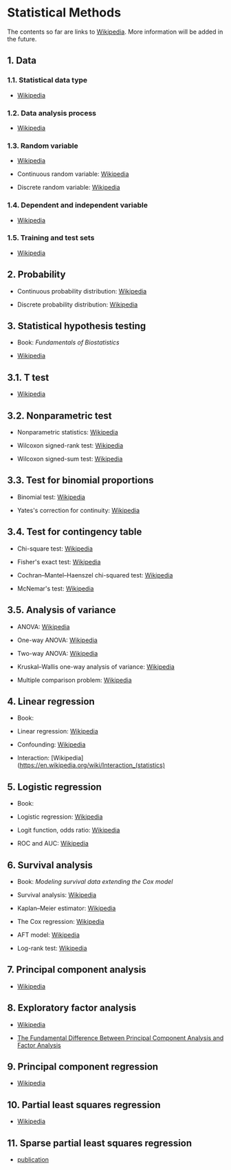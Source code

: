 

# Statistical Methods

The contents so far are links to [Wikipedia](https://www.wikipedia.org/). More information will be added in the future.

## 1. Data 

### 1.1. Statistical data type

* [Wikipedia](https://en.wikipedia.org/wiki/Statistical_data_type)

### 1.2. Data analysis process

* [Wikipedia](https://en.wikipedia.org/wiki/Data_analysis#The_process_of_data_analysis)

### 1.3. Random variable

* [Wikipedia](https://en.wikipedia.org/wiki/Random_variable)

* Continuous random variable: [Wikipedia](https://en.wikipedia.org/wiki/Random_variable#Continuous_random_variable)

* Discrete random variable: [Wikipedia](https://en.wikipedia.org/wiki/Random_variable#Discrete_random_variable)

### 1.4. Dependent and independent variable

* [Wikipedia](https://en.wikipedia.org/wiki/Dependent_and_independent_variables)

### 1.5. Training and test sets

* [Wikipedia](https://en.wikipedia.org/wiki/Training,_validation,_and_test_sets)

## 2. Probability

* Continuous probability distribution: [Wikipedia](https://en.wikipedia.org/wiki/Probability_distribution#Continuous_probability_distribution)

* Discrete probability distribution: [Wikipedia](https://en.wikipedia.org/wiki/Probability_distribution#Discrete_probability_distribution)


## 3. Statistical hypothesis testing

* Book: *Fundamentals of Biostatistics*

* [Wikipedia](https://en.wikipedia.org/wiki/Statistical_hypothesis_testing#Definition_of_terms)

## 3.1. T test

* [Wikipedia](https://en.wikipedia.org/wiki/Student%27s_t-test)

## 3.2. Nonparametric test

* Nonparametric statistics: [Wikipedia](https://en.wikipedia.org/wiki/Nonparametric_statistics#Definitions)

* Wilcoxon signed-rank test: [Wikipedia](https://en.wikipedia.org/wiki/Wilcoxon_signed-rank_test)

* Wilcoxon signed-sum test: [Wikipedia](https://en.wikipedia.org/wiki/Wilcoxon_signed-rank_test)


## 3.3. Test for binomial proportions

* Binomial test: [Wikipedia](https://en.wikipedia.org/wiki/Binomial_test)

* Yates's correction for continuity: [Wikipedia](https://en.wikipedia.org/wiki/Chi-squared_test#Yates's_correction_for_continuity)

## 3.4. Test for contingency table

* Chi-square test: [Wikipedia](https://en.wikipedia.org/wiki/Chi-squared_test#Other_examples_of_chi-squared_tests)

* Fisher's exact test: [Wikipedia](https://en.wikipedia.org/wiki/Fisher%27s_exact_test)

* Cochran–Mantel–Haenszel chi-squared test: [Wikipedia](https://en.wikipedia.org/wiki/Cochran%E2%80%93Mantel%E2%80%93Haenszel_statistics)

* McNemar's test: [Wikipedia](https://en.wikipedia.org/wiki/McNemar%27s_test)


## 3.5. Analysis of variance

* ANOVA: [Wikipedia](https://en.wikipedia.org/wiki/Analysis_of_variance)

* One-way ANOVA: [Wikipedia](https://en.wikipedia.org/wiki/One-way_analysis_of_variance)

* Two-way ANOVA: [Wikipedia](https://en.wikipedia.org/wiki/Two-way_analysis_of_variance)

* Kruskal–Wallis one-way analysis of variance: [Wikipedia](https://en.wikipedia.org/wiki/Kruskal%E2%80%93Wallis_one-way_analysis_of_variance)

* Multiple comparison problem: [Wikipedia](https://en.wikipedia.org/wiki/Multiple_comparisons_problem#Classification_of_multiple_hypothesis_tests)


## 4. Linear regression

* Book:

* Linear regression: [Wikipedia](https://en.wikipedia.org/wiki/Linear_regression#Simple_and_multiple_linear_regression)

* Confounding: [Wikipedia](https://en.wikipedia.org/wiki/Confounding)

* Interaction: [Wikipedia](https://en.wikipedia.org/wiki/Interaction_(statistics)


## 5. Logistic regression

* Book: 

* Logistic regression: [Wikipedia](https://en.wikipedia.org/wiki/Logistic_regression#Logistic_regression_vs._other_approaches)

* Logit function, odds ratio: [Wikipedia](https://en.wikipedia.org/wiki/Logistic_regression#Logistic_function,_odds,_odds_ratio,_and_logit)

* ROC and AUC: [Wikipedia](https://en.wikipedia.org/wiki/Receiver_operating_characteristic)

## 6. Survival analysis

* Book: *Modeling survival data extending the Cox model*

* Survival analysis: [Wikipedia](https://en.wikipedia.org/wiki/Survival_analysis)

* Kaplan–Meier estimator: [Wikipedia](https://en.wikipedia.org/wiki/Kaplan%E2%80%93Meier_estimator)

* The Cox regression: [Wikipedia](https://en.wikipedia.org/wiki/Proportional_hazards_model)

* AFT model: [Wikipedia](https://en.wikipedia.org/wiki/Accelerated_failure_time_model)

* Log-rank test: [Wikipedia](https://en.wikipedia.org/wiki/Logrank_test)


## 7. Principal component analysis

* [Wikipedia](https://en.wikipedia.org/wiki/Principal_component_analysis)

## 8. Exploratory factor analysis

* [Wikipedia](https://en.wikipedia.org/wiki/Exploratory_factor_analysis)

* [The Fundamental Difference Between Principal Component Analysis and Factor Analysis](https://www.theanalysisfactor.com/the-fundamental-difference-between-principal-component-analysis-and-factor-analysis/)

## 9. Principal component regression

* [Wikipedia](https://en.wikipedia.org/wiki/Principal_component_regression)

## 10. Partial least squares regression

* [Wikipedia](https://en.wikipedia.org/wiki/Partial_least_squares_regression)

## 11. Sparse partial least squares regression

* [publication](https://www.ncbi.nlm.nih.gov/pmc/articles/PMC2810828/)